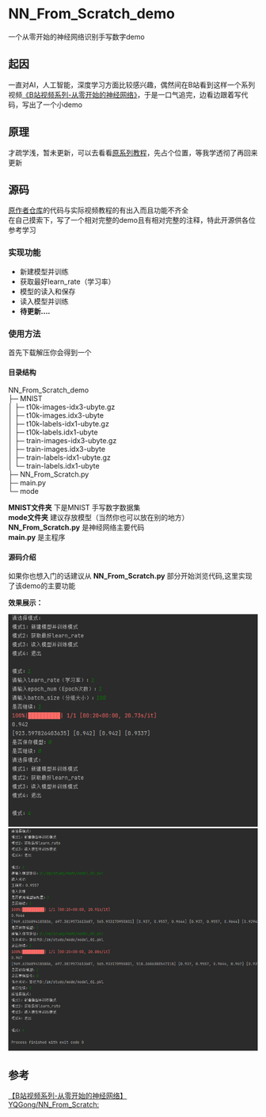 # NN_From_Scratch_demo
一个从零开始的神经网络识别手写数字demo
## 起因
一直对AI，人工智能，深度学习方面比较感兴趣，偶然间在B站看到这样一个系列视频[《B站视频系列-从零开始的神经网络》](https://space.bilibili.com/28496477/channel/seriesdetail?sid=1267418)，于是一口气追完，边看边跟着写代码，写出了一个小demo

## 原理
才疏学浅，暂未更新，可以去看看[原系列教程](https://space.bilibili.com/28496477/channel/seriesdetail?sid=1267418)，先占个位置，等我学透彻了再回来更新


## 源码
[原作者仓库](https://github.com/YQGong/NN_From_Scratch)的代码与实际视频教程的有出入而且功能不齐全<br>
在自己摸索下，写了一个相对完整的demo且有相对完整的注释，特此开源供各位参考学习
### 实现功能
+ 新建模型并训练
+ 获取最好learn_rate（学习率）
+ 模型的读入和保存
+ 读入模型并训练
+ **待更新....**

### 使用方法
首先下载解压你会得到一个

#### 目录结构
NN_From_Scratch_demo<br>
├─ MNIST<br>
│    ├─ t10k-images-idx3-ubyte.gz<br>
│    ├─ t10k-images.idx3-ubyte<br>
│    ├─ t10k-labels-idx1-ubyte.gz<br>
│    ├─ t10k-labels.idx1-ubyte<br>
│    ├─ train-images-idx3-ubyte.gz<br>
│    ├─ train-images.idx3-ubyte<br>
│    ├─ train-labels-idx1-ubyte.gz<br>
│    └─ train-labels.idx1-ubyte<br>
├─ NN_From_Scratch.py<br>
├─ main.py<br>
└─ mode<br>
  
 **MNIST文件夹** 下是MNIST 手写数字数据集<br>
 **mode文件夹** 建议存放模型（当然你也可以放在别的地方）<br>
 **NN_From_Scratch.py** 是神经网络主要代码<br>
  **main.py** 是主程序<br>
  
#### 源码介绍
 如果你也想入门的话建议从 **NN_From_Scratch.py** 部分开始浏览代码,这里实现了该demo的主要功能
 
**效果展示：**

![效果1](https://github.com/aoguai/NN_From_Scratch_demo/blob/main/images/1.png)
![效果2](https://github.com/aoguai/NN_From_Scratch_demo/blob/main/images/2.png)


## 参考
[【B站视频系列-从零开始的神经网络】](https://space.bilibili.com/28496477/channel/seriesdetail?sid=1267418)<br>
[YQGong/NN_From_Scratch:](https://github.com/YQGong/NN_From_Scratch)
